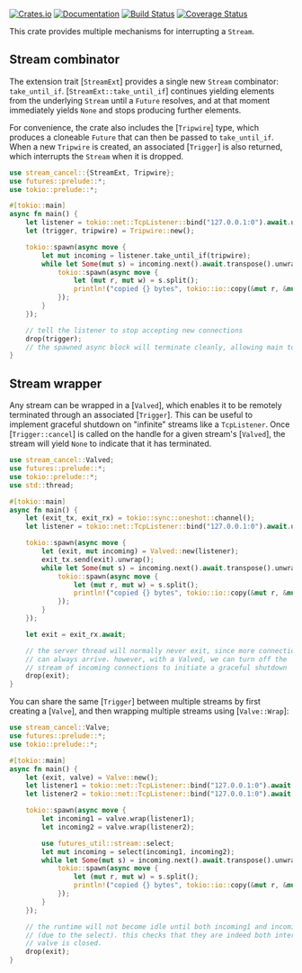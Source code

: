 [![Crates.io](https://img.shields.io/crates/v/stream-cancel.svg)](https://crates.io/crates/stream-cancel)
[![Documentation](https://docs.rs/stream-cancel/badge.svg)](https://docs.rs/stream-cancel/)
[![Build Status](https://dev.azure.com/jonhoo/jonhoo/_apis/build/status/stream-cancel?branchName=master)](https://dev.azure.com/jonhoo/jonhoo/_build/latest?definitionId=29&branchName=master)
[![Coverage Status](https://codecov.io/gh/jonhoo/stream-cancel/branch/master/graph/badge.svg)](https://codecov.io/gh/jonhoo/stream-cancel)

This crate provides multiple mechanisms for interrupting a `Stream`.

## Stream combinator

The extension trait [`StreamExt`] provides a single new `Stream` combinator: `take_until_if`.
[`StreamExt::take_until_if`] continues yielding elements from the underlying `Stream` until a
`Future` resolves, and at that moment immediately yields `None` and stops producing further
elements.

For convenience, the crate also includes the [`Tripwire`] type, which produces a cloneable
`Future` that can then be passed to `take_until_if`. When a new `Tripwire` is created, an
associated [`Trigger`] is also returned, which interrupts the `Stream` when it is dropped.


```rust
use stream_cancel::{StreamExt, Tripwire};
use futures::prelude::*;
use tokio::prelude::*;

#[tokio::main]
async fn main() {
    let listener = tokio::net::TcpListener::bind("127.0.0.1:0").await.unwrap();
    let (trigger, tripwire) = Tripwire::new();

    tokio::spawn(async move {
        let mut incoming = listener.take_until_if(tripwire);
        while let Some(mut s) = incoming.next().await.transpose().unwrap() {
            tokio::spawn(async move {
                let (mut r, mut w) = s.split();
                println!("copied {} bytes", tokio::io::copy(&mut r, &mut w).await.unwrap());
            });
        }
    });

    // tell the listener to stop accepting new connections
    drop(trigger);
    // the spawned async block will terminate cleanly, allowing main to return
}
```

## Stream wrapper

Any stream can be wrapped in a [`Valved`], which enables it to be remotely terminated through
an associated [`Trigger`]. This can be useful to implement graceful shutdown on "infinite"
streams like a `TcpListener`. Once [`Trigger::cancel`] is called on the handle for a given
stream's [`Valved`], the stream will yield `None` to indicate that it has terminated.

```rust
use stream_cancel::Valved;
use futures::prelude::*;
use tokio::prelude::*;
use std::thread;

#[tokio::main]
async fn main() {
    let (exit_tx, exit_rx) = tokio::sync::oneshot::channel();
    let listener = tokio::net::TcpListener::bind("127.0.0.1:0").await.unwrap();

    tokio::spawn(async move {
        let (exit, mut incoming) = Valved::new(listener);
        exit_tx.send(exit).unwrap();
        while let Some(mut s) = incoming.next().await.transpose().unwrap() {
            tokio::spawn(async move {
                let (mut r, mut w) = s.split();
                println!("copied {} bytes", tokio::io::copy(&mut r, &mut w).await.unwrap());
            });
        }
    });

    let exit = exit_rx.await;

    // the server thread will normally never exit, since more connections
    // can always arrive. however, with a Valved, we can turn off the
    // stream of incoming connections to initiate a graceful shutdown
    drop(exit);
}
```

You can share the same [`Trigger`] between multiple streams by first creating a [`Valve`],
and then wrapping multiple streams using [`Valve::Wrap`]:

```rust
use stream_cancel::Valve;
use futures::prelude::*;
use tokio::prelude::*;

#[tokio::main]
async fn main() {
    let (exit, valve) = Valve::new();
    let listener1 = tokio::net::TcpListener::bind("127.0.0.1:0").await.unwrap();
    let listener2 = tokio::net::TcpListener::bind("127.0.0.1:0").await.unwrap();

    tokio::spawn(async move {
        let incoming1 = valve.wrap(listener1);
        let incoming2 = valve.wrap(listener2);

        use futures_util::stream::select;
        let mut incoming = select(incoming1, incoming2);
        while let Some(mut s) = incoming.next().await.transpose().unwrap() {
            tokio::spawn(async move {
                let (mut r, mut w) = s.split();
                println!("copied {} bytes", tokio::io::copy(&mut r, &mut w).await.unwrap());
            });
        }
    });

    // the runtime will not become idle until both incoming1 and incoming2 have stopped
    // (due to the select). this checks that they are indeed both interrupted when the
    // valve is closed.
    drop(exit);
}
```
